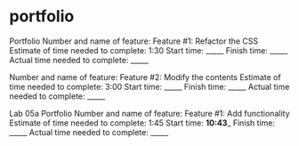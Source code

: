 # portfolio
Portfolio
Number and name of feature: Feature #1: Refactor the CSS
Estimate of time needed to complete: 1:30
Start time: _____
Finish time: _____
Actual time needed to complete: _____

Number and name of feature: Feature #2: Modify the contents
Estimate of time needed to complete: 3:00
Start time: _____
Finish time: _____
Actual time needed to complete: _____

Lab 05a
Portfolio
Number and name of feature: Feature #1: Add functionality
Estimate of time needed to complete: 1:45
Start time: __10:43___
Finish time: _____
Actual time needed to complete: _____
